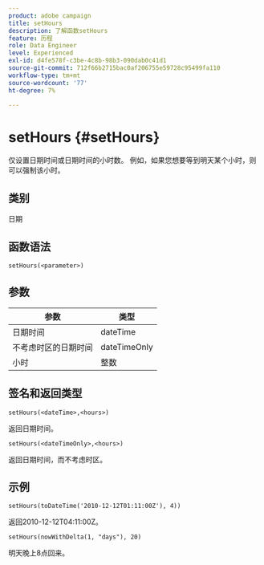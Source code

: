 ```yaml
---
product: adobe campaign
title: setHours
description: 了解函数setHours
feature: 历程
role: Data Engineer
level: Experienced
exl-id: d4fe578f-c3be-4c8b-98b3-090dab0c41d1
source-git-commit: 712f66b2715bac0af206755e59728c95499fa110
workflow-type: tm+mt
source-wordcount: '77'
ht-degree: 7%

---
```


# setHours {#setHours}

仅设置日期时间或日期时间的小时数。 例如，如果您想要等到明天某个小时，则可以强制该小时。

## 类别

日期

## 函数语法

`setHours(<parameter>)`

## 参数

| 参数 | 类型 |
|--- |--- |
| 日期时间 | dateTime |
| 不考虑时区的日期时间 | dateTimeOnly |
| 小时 | 整数 |

## 签名和返回类型

`setHours(<dateTime>,<hours>)`

返回日期时间。

`setHours(<dateTimeOnly>,<hours>)`

返回日期时间，而不考虑时区。

## 示例

`setHours(toDateTime('2010-12-12T01:11:00Z'), 4))`

返回2010-12-12T04:11:00Z。

`setHours(nowWithDelta(1, "days"), 20)`

明天晚上8点回来。
